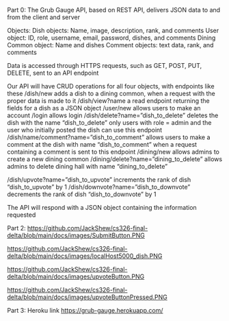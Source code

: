 Part 0:
The Grub Gauge API, based on REST API, delivers JSON data to and from the client and server

Objects:
Dish objects: Name, image, description, rank, and comments
User object: ID, role, username, email, password, dishes, and comments
Dining Common object: Name and dishes
Comment objects: text data, rank, and comments

Data is accessed through HTTPS requests, such as GET, POST, PUT, DELETE, sent to an API endpoint

Our API will have CRUD operations for all four objects, with endpoints like these
/dish/new adds a dish to a dining common, when a request with the proper data is made to it
/dish/view?name a read endpoint returning the fields for a dish as a JSON object
/user/new allows users to make an account
/login allows login
/dish/delete?name=”dish_to_delete” deletes the dish with the name “dish_to_delete” only users with role = admin and the user who initially posted the dish can use this endpoint
/dish/name/comment?name=”dish_to_comment” allows users to make a comment at the dish with name “dish_to_comment” when a request containing a comment is sent to this endpoint
/dining/new allows admins to create a new dining common 
/dining/delete?name=”dining_to_delete” allows admins to delete dining hall with name “dining_to_delete”
<!-- Not sure if this is how upvoting/downvoting should be done -->
/dish/upvote?name=”dish_to_upvote” increments the rank of dish “dish_to_upvote” by 1
/dish/downvote?name=”dish_to_downvote” decrements the rank of dish “dish_to_downvote” by 1


The API will respond with a JSON object containing the information requested


Part 2:
https://github.com/JackShew/cs326-final-delta/blob/main/docs/images/SubmitButton.PNG

https://github.com/JackShew/cs326-final-delta/blob/main/docs/images/localHost5000_dish.PNG

https://github.com/JackShew/cs326-final-delta/blob/main/docs/images/upvoteButton.PNG

https://github.com/JackShew/cs326-final-delta/blob/main/docs/images/upvoteButtonPressed.PNG


Part 3:
Heroku link
https://grub-gauge.herokuapp.com/
